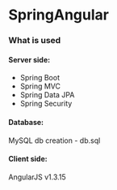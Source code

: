 # SpringAngular

### What is used

#### Server side:
* Spring Boot
* Spring MVC
* Spring Data JPA
* Spring Security

#### Database:
   MySQL
   db creation - db.sql
  
#### Client side:
  AngularJS v1.3.15
